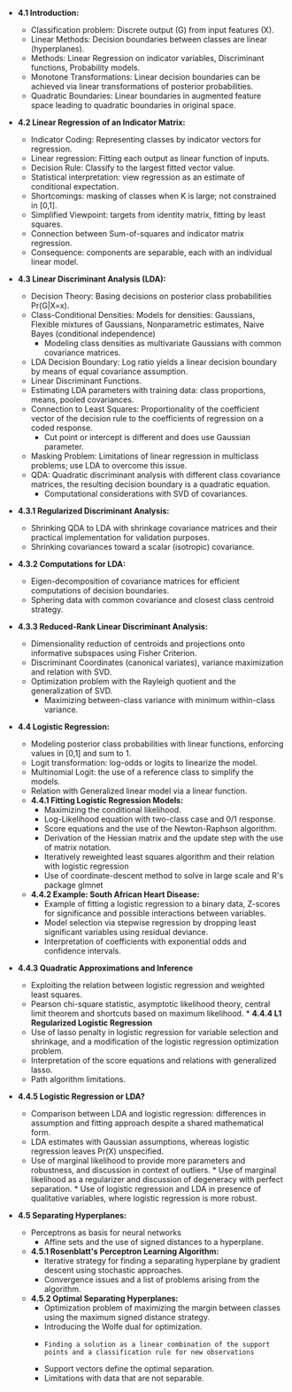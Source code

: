 *   **4.1 Introduction:**
    *   Classification problem: Discrete output (G) from input features (X).
    *   Linear Methods:  Decision boundaries between classes are linear (hyperplanes).
    *   Methods: Linear Regression on indicator variables, Discriminant functions, Probability models.
    *   Monotone Transformations: Linear decision boundaries can be achieved via linear transformations of posterior probabilities.
    *  Quadratic Boundaries: Linear boundaries in augmented feature space leading to quadratic boundaries in original space.

*   **4.2 Linear Regression of an Indicator Matrix:**
    *   Indicator Coding: Representing classes by indicator vectors for regression.
    *   Linear regression: Fitting each output as linear function of inputs.
    *   Decision Rule: Classify to the largest fitted vector value.
    *   Statistical interpretation: view regression as an estimate of conditional expectation.
    *   Shortcomings: masking of classes when K is large; not constrained in [0,1].
    *  Simplified Viewpoint: targets from identity matrix, fitting by least squares.
    *   Connection between Sum-of-squares and indicator matrix regression.
    *  Consequence: components are separable, each with an individual linear model.
   
*   **4.3 Linear Discriminant Analysis (LDA):**
    *   Decision Theory: Basing decisions on posterior class probabilities Pr(G|X=x).
    *   Class-Conditional Densities: Models for densities: Gaussians, Flexible mixtures of Gaussians, Nonparametric estimates, Naive Bayes (conditional independence)
        * Modeling class densities as multivariate Gaussians with common covariance matrices.
    *   LDA Decision Boundary: Log ratio yields a linear decision boundary by means of equal covariance assumption.
    *   Linear Discriminant Functions.
    *   Estimating LDA parameters with training data: class proportions, means, pooled covariances.
    *   Connection to Least Squares: Proportionality of the coefficient vector of the decision rule to the coefficients of regression on a coded response.
        *   Cut point or intercept is different and does use Gaussian parameter.
    *   Masking Problem: Limitations of linear regression in multiclass problems; use LDA to overcome this issue.
    *   QDA: Quadratic discriminant analysis with different class covariance matrices, the resulting decision boundary is a quadratic equation.
        * Computational considerations with SVD of covariances.
*   **4.3.1 Regularized Discriminant Analysis:**
    *   Shrinking QDA to LDA with shrinkage covariance matrices and their practical implementation for validation purposes.
    *   Shrinking covariances toward a scalar (isotropic) covariance.
*   **4.3.2 Computations for LDA:**
    *   Eigen-decomposition of covariance matrices for efficient computations of decision boundaries.
    *   Sphering data with common covariance and closest class centroid strategy.
*  **4.3.3 Reduced-Rank Linear Discriminant Analysis:**
    *   Dimensionality reduction of centroids and projections onto informative subspaces using Fisher Criterion.
    *   Discriminant Coordinates (canonical variates), variance maximization and relation with SVD.
    *  Optimization problem with the Rayleigh quotient and the generalization of SVD.
        *  Maximizing between-class variance with minimum within-class variance.

*   **4.4 Logistic Regression:**
    *   Modeling posterior class probabilities with linear functions, enforcing values in [0,1] and sum to 1.
    *   Logit transformation: log-odds or logits to linearize the model.
    *   Multinomial Logit: the use of a reference class to simplify the models.
    *   Relation with Generalized linear model via a linear function.
    *  **4.4.1 Fitting Logistic Regression Models:**
        *   Maximizing the conditional likelihood.
        *   Log-Likelihood equation with two-class case and 0/1 response.
        *   Score equations and the use of the Newton-Raphson algorithm.
        *   Derivation of the Hessian matrix and the update step with the use of matrix notation.
        *   Iteratively reweighted least squares algorithm and their relation with logistic regression
        *   Use of coordinate-descent method to solve in large scale and R's package glmnet
    *   **4.4.2 Example: South African Heart Disease:**
        *   Example of fitting a logistic regression to a binary data, Z-scores for significance and possible interactions between variables.
        *   Model selection via stepwise regression by dropping least significant variables using residual deviance.
        *   Interpretation of coefficients with exponential odds and confidence intervals.
   * **4.4.3 Quadratic Approximations and Inference**
        *   Exploiting the relation between logistic regression and weighted least squares.
        *   Pearson chi-square statistic, asymptotic likelihood theory, central limit theorem and shortcuts based on maximum likelihood.
    *  **4.4.4 L1 Regularized Logistic Regression**
       *   Use of lasso penalty in logistic regression for variable selection and shrinkage, and a modification of the logistic regression optimization problem.
        * Interpretation of the score equations and relations with generalized lasso.
        * Path algorithm limitations.
*   **4.4.5 Logistic Regression or LDA?**
    *   Comparison between LDA and logistic regression: differences in assumption and fitting approach despite a shared mathematical form.
    *    LDA estimates with Gaussian assumptions, whereas logistic regression leaves Pr(X) unspecified.
    *    Use of marginal likelihood to provide more parameters and robustness, and discussion in context of outliers.
        *   Use of marginal likelihood as a regularizer and discussion of degeneracy with perfect separation.
        * Use of logistic regression and LDA in presence of qualitative variables, where logistic regression is more robust.

*  **4.5 Separating Hyperplanes:**
    *   Perceptrons as basis for neural networks
        *   Affine sets and the use of signed distances to a hyperplane.
    * **4.5.1 Rosenblatt's Perceptron Learning Algorithm:**
        *   Iterative strategy for finding a separating hyperplane by gradient descent using stochastic approaches.
        *   Convergence issues and a list of problems arising from the algorithm.
    *   **4.5.2 Optimal Separating Hyperplanes:**
        *   Optimization problem of maximizing the margin between classes using the maximum signed distance strategy.
        *    Introducing the Wolfe dual for optimization.
        *     Finding a solution as a linear combination of the support points and a classification rule for new observations
         * Support vectors define the optimal separation.
        *   Limitations with data that are not separable.
